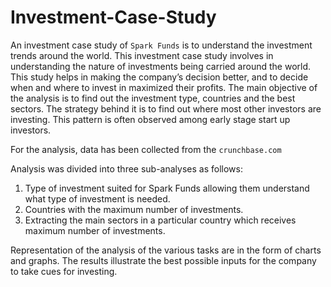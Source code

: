 # Investment-Case-Study

An investment case study of `Spark Funds` is to understand the investment trends around the world.
This investment case study involves in understanding the nature of investments being carried around the world. This
study helps in making the company’s decision better, and to decide when and where to invest in maximized their
profits. The main objective of the analysis is to find out the investment type, countries and the best sectors. The
strategy behind it is to find out where most other investors are investing. This pattern is often observed among early
stage start up investors.

For the analysis, data has been collected from the `crunchbase.com`

Analysis was divided into three sub-analyses as follows:
1. Type of investment suited for Spark Funds allowing them understand what type of investment is needed.
2. Countries with the maximum number of investments.
3. Extracting the main sectors in a particular country which receives maximum number of investments.
   
Representation of the analysis of the various tasks are in the form of charts and graphs. The results illustrate the best
possible inputs for the company to take cues for investing.
